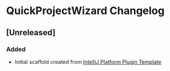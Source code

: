 <!-- Keep a Changelog guide -> https://keepachangelog.com -->

# QuickProjectWizard Changelog

## [Unreleased]
### Added
- Initial scaffold created from [IntelliJ Platform Plugin Template](https://github.com/JetBrains/intellij-platform-plugin-template)
